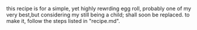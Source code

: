 this recipe is for a simple, yet highly rewrding egg roll, probably one of my very best,but considering my still being a child; shall soon be replaced.
to make it, follow the steps listed in "recipe.md".